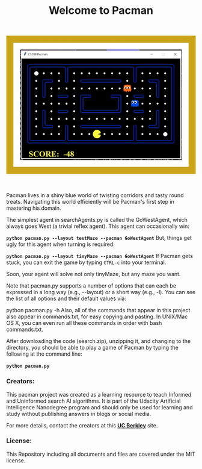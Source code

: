 <h1 align="center">Welcome to Pacman</h1>
<br>
<p align="center">
<img src="https://github.com/Lawrence-Krukrubo/Pacman/blob/master/images/pacman-img.jpg?raw=true" alt="pacman image">
</p>
<br>

<p>
Pacman lives in a shiny blue world of twisting corridors and tasty round treats. Navigating this world efficiently will be Pacman's first step in mastering his domain.

The simplest agent in searchAgents.py is called the GoWestAgent, which always goes West (a trivial reflex agent). This agent can occasionally win:

<b>`python pacman.py --layout testMaze --pacman GoWestAgent`</b>
But, things get ugly for this agent when turning is required:

<b>`python pacman.py --layout tinyMaze --pacman GoWestAgent`</b>
If Pacman gets stuck, you can exit the game by typing `CTRL-c` into your terminal.

Soon, your agent will solve not only tinyMaze, but any maze you want.

Note that pacman.py supports a number of options that can each be expressed in a long way (e.g., --layout) or a short way (e.g., -l). You can see the list of all options and their default values via:

python pacman.py -h
Also, all of the commands that appear in this project also appear in commands.txt, for easy copying and pasting. In UNIX/Mac OS X, you can even run all these commands in order with bash commands.txt.
</p>

<p>
After downloading the code (search.zip), unzipping it, and changing to the directory, you should be able to play a game of Pacman by typing the following at the command line:

<b>`python pacman.py`</b>
</p>

<h3>Creators:</h3>
<p>
This pacman project was created as a learning resource to teach Informed and Uninformed search AI algorithms. It is part of the Udacity Artificial Intelligence Nanodegree program and should only be used for learning and study without publishing answers in blogs or social media.
</p>

For more details, contact the creators at this **[UC Berkley](http://ai.berkeley.edu/search.html)** site.
<br>
<h3>License:</h3>
This Repository including all documents and files are covered under the MIT license.